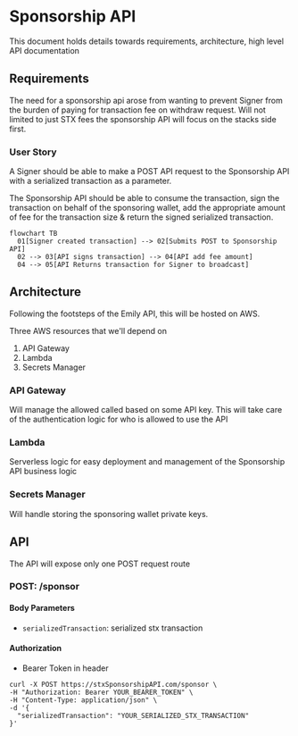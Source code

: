 # Sponsorship API

This document holds details towards requirements, architecture, high level API documentation

## Requirements

The need for a sponsorship api arose from wanting to prevent Signer from the burden of paying for transaction fee on withdraw request. Will not limited to just STX fees the sponsorship API will focus on the stacks side first.

### User Story

A Signer should be able to make a POST API request to the Sponsorship API with a serialized transaction as a parameter.

The Sponsorship API should be able to consume the transaction, sign the transaction on behalf of the sponsoring wallet, add the appropriate amount of fee for the transaction size & return the signed serialized transaction.

```mermaid
flowchart TB
  01[Signer created transaction] --> 02[Submits POST to Sponsorship API]
  02 --> 03[API signs transaction] --> 04[API add fee amount]
  04 --> 05[API Returns transaction for Signer to broadcast]

```

## Architecture

Following the footsteps of the Emily API, this will be hosted on AWS.

Three AWS resources that we'll depend on

1. API Gateway
2. Lambda
3. Secrets Manager

### API Gateway

Will manage the allowed called based on some API key. This will take care of the authentication logic for who is allowed to use the API

### Lambda

Serverless logic for easy deployment and management of the Sponsorship API business logic

### Secrets Manager

Will handle storing the sponsoring wallet private keys.

## API

The API will expose only one POST request route

### POST: /sponsor

#### Body Parameters

- `serializedTransaction`: serialized stx transaction

#### Authorization

- Bearer Token in header

```curl
curl -X POST https://stxSponsorshipAPI.com/sponsor \
-H "Authorization: Bearer YOUR_BEARER_TOKEN" \
-H "Content-Type: application/json" \
-d '{
  "serializedTransaction": "YOUR_SERIALIZED_STX_TRANSACTION"
}'
```
